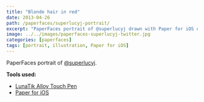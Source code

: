 ```yaml
---
title: "Blonde hair in red"
date: 2013-04-26
path: /paperfaces/superlucyj-portrait/
excerpt: "PaperFaces portrait of @superlucyj drawn with Paper for iOS on an iPad."
image: ../../images/paperfaces-superlucyj-twitter.jpg
categories: [paperfaces]
tags: [portrait, illustration, Paper for iOS]
---
```


PaperFaces portrait of [@superlucyj](https://twitter.com/superlucyj).

**Tools used:**

- [LunaTik Alloy Touch Pen](https://www.amazon.com/gp/product/B00821TR7G/ref=as_li_ss_tl?ie=UTF8&tag=mademist-20&linkCode=as2&camp=1789&creative=390957&creativeASIN=B00821TR7G)
- [Paper for iOS](https://paper.bywetransfer.com/)
